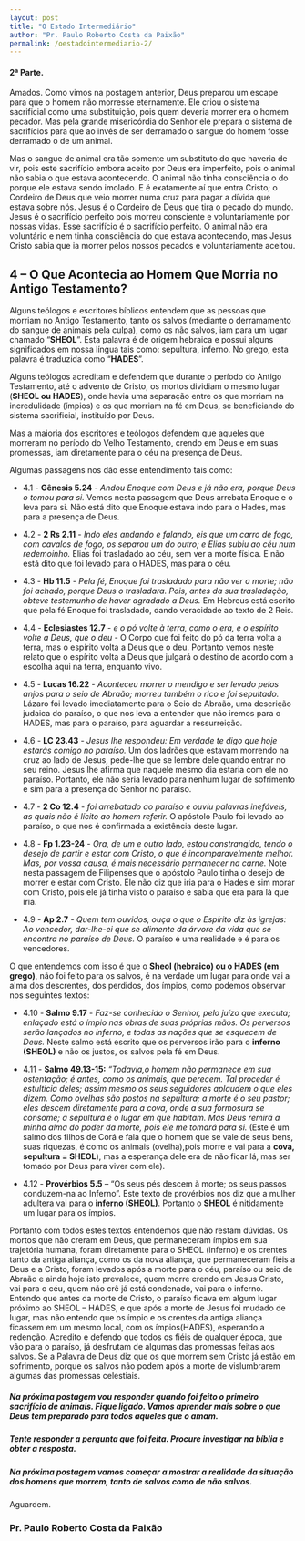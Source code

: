 ```yaml
---
layout: post
title: "O Estado Intermediário"
author: "Pr. Paulo Roberto Costa da Paixão"
permalink: /oestadointermediario-2/
---
```

#### 2ª Parte. 

Amados. Como vimos na postagem anterior, Deus preparou um escape para que o homem não morresse eternamente. Ele criou o sistema sacrificial como uma substituição, pois quem deveria morrer era o homem pecador. Mas pela grande misericórdia do Senhor ele prepara o sistema de sacrifícios para que ao invés de ser derramado o sangue do homem fosse derramado o de um animal.

Mas o sangue de animal era tão somente um substituto do que haveria de vir, pois este sacrifício embora aceito por Deus era imperfeito, pois o animal não sabia o que estava acontecendo. O animal não tinha consciência o do porque ele estava sendo imolado. E é exatamente aí que entra Cristo; o Cordeiro de Deus que veio morrer numa cruz para pagar a dívida que estava sobre nós. Jesus é o Cordeiro de Deus que tira o pecado do mundo. Jesus é o sacrifício perfeito pois morreu consciente e voluntariamente por nossas vidas. Esse sacrifício é o sacrifício perfeito. O animal não era voluntário e nem tinha consciência do que estava acontecendo, mas Jesus Cristo sabia que ia morrer pelos nossos pecados e voluntariamente aceitou.

## 4 – O Que Acontecia ao Homem Que Morria no Antigo Testamento?

Alguns teólogos e escritores bíblicos entendem que  as pessoas que morriam no Antigo Testamento, tanto os salvos (mediante o derramamento do sangue de animais pela culpa), como os não salvos, iam para um lugar chamado “**SHEOL**”. Esta palavra é de origem hebraica e possui alguns significados em nossa língua tais como: sepultura, inferno. No grego, esta palavra é traduzida como “**HADES**”.

Alguns teólogos acreditam e defendem que durante o período do Antigo Testamento, até o advento de Cristo, os mortos dividiam o mesmo lugar (**SHEOL  ou  HADES**), onde havia uma separação entre os que morriam na incredulidade (ímpios) e os que morriam na fé em Deus, se beneficiando do sistema sacrificial, instituído por Deus.

Mas a maioria dos escritores e teólogos defendem que aqueles que morreram no período do Velho Testamento, crendo em Deus e em suas promessas, iam diretamente para o céu na presença de Deus.

Algumas passagens nos dão esse entendimento tais como:

* 4.1 - **Gênesis 5.24**  - _Andou Enoque com Deus e já não era, porque Deus o tomou para si._ Vemos nesta passagem que Deus arrebata Enoque e o leva para si. Não está dito que Enoque estava indo para o Hades, mas para a presença de Deus.

* 4.2 - **2 Rs 2.11** -  _Indo eles andando e falando, eis que um carro de fogo, com cavalos de fogo, os separou um do outro; e Elias subiu ao céu num redemoinho._ Elias foi trasladado ao céu, sem ver a morte física. E não está dito que foi levado para o HADES, mas para o céu.

* 4.3 - **Hb 11.5** - _Pela fé, Enoque foi trasladado para não ver a morte; não foi achado, porque Deus o trasladara. Pois, antes da sua trasladação, obteve testemunho de haver agradado a Deus._ Em Hebreus está escrito que pela fé Enoque foi trasladado, dando veracidade ao texto de 2 Reis.

* 4.4 - **Eclesiastes 12.7** - _e o pó volte à terra, como o era, e o espírito volte a Deus, que o deu_ -  O Corpo que foi feito do pó da terra volta a terra, mas o espírito volta a Deus que o deu. Portanto vemos neste relato que o espírito volta a Deus que  julgará o destino de acordo com a escolha aqui na terra, enquanto vivo.

* 4.5 - **Lucas 16.22** - _Aconteceu morrer o mendigo e ser levado pelos anjos para o seio de Abraão; morreu também o rico e foi sepultado._ Lázaro foi levado imediatamente para o Seio de Abraão, uma descrição judaica do paraíso, o que nos leva a entender que não iremos para o HADES, mas para o paraíso, para aguardar a ressurreição.

* 4.6 - **LC 23.43** - _Jesus lhe respondeu: Em verdade te digo que hoje estarás comigo no paraíso._ Um dos ladrões que estavam morrendo na cruz ao lado de Jesus, pede-lhe que se lembre dele quando entrar no seu reino. Jesus lhe afirma que naquele mesmo dia estaria com ele no paraíso. Portanto, ele não seria levado para nenhum lugar de sofrimento e sim para a presença do Senhor no paraíso.

* 4.7 - **2 Co 12.4** - _foi arrebatado ao paraíso e ouviu palavras inefáveis, as quais não é lícito ao homem referir._ O apóstolo Paulo foi levado ao paraíso, o que nos é confirmada a existência deste lugar.

* 4.8 - **Fp 1.23-24** - _Ora, de um e outro lado, estou constrangido, tendo o desejo de partir e estar com Cristo, o que é incomparavelmente melhor. Mas, por vossa causa, é mais necessário permanecer na carne._ Note nesta passagem de Filipenses que o apóstolo Paulo tinha o desejo de morrer e estar com Cristo. Ele não diz que iria para o Hades e sim morar com Cristo, pois ele já tinha visto o paraíso e sabia que era para lá que iria.

* 4.9 - **Ap 2.7** - _Quem tem ouvidos, ouça o que o Espírito diz às igrejas: Ao vencedor, dar-lhe-ei que se alimente da árvore da vida que se encontra no paraíso de Deus._ O paraíso é uma realidade e é para os vencedores.

O que entendemos com isso é que o **Sheol (hebraico) ou o HADES (em grego)**, não foi feito para os salvos, é na verdade um lugar para onde vai a alma dos descrentes, dos perdidos, dos ímpios, como podemos observar nos seguintes textos:

* 4.10 - **Salmo 9.17** - _Faz-se conhecido o Senhor, pelo juízo que executa; enlaçado está o ímpio nas obras de suas próprias mãos. Os perversos serão lançados no inferno, e todas as nações que se esquecem de Deus._ Neste salmo está escrito que os perversos irão para o **inferno (SHEOL)** e não os justos, os salvos pela fé em Deus.

* 4.11 - **Salmo 49.13-15:** _“Todavia,o homem não permanece  em sua ostentação; é antes, como os animais, que perecem. Tal proceder é estultícia deles; assim mesmo os seus seguidores aplaudem o que eles dizem. Como ovelhas são postos na sepultura; a morte é o seu pastor; eles descem diretamente para a cova, onde a sua formosura se consome; a sepultura é o lugar em que habitam. Mas Deus remirá a minha alma do poder da morte, pois ele me tomará para si._
(Este é um salmo dos filhos de Corá e  fala que o homem que se vale de seus bens, suas riquezas, é como os animais (ovelha),pois morre e vai para a **cova, sepultura = SHEOL**), mas a esperança dele era de não ficar lá, mas ser tomado por Deus para viver com ele).

* 4.12 - **Provérbios 5.5** – “Os seus pés descem à morte; os seus passos  conduzem-na ao Inferno”. Este texto de provérbios nos diz que a mulher adultera vai para o **inferno (SHEOL)**. Portanto o **SHEOL** é nitidamente um lugar para os ímpios.

Portanto com todos estes textos entendemos que não restam dúvidas. Os mortos que não creram em Deus, que permaneceram ímpios em sua trajetória humana, foram diretamente para o SHEOL (inferno) e os crentes tanto da antiga aliança, como os da nova aliança, que permaneceram  fiéis a Deus e a Cristo, foram levados após a morte para o céu, paraíso ou seio de Abraão e ainda hoje isto prevalece, quem morre crendo em Jesus Cristo, vai para o céu, quem não crê já está condenado, vai para o inferno. Entendo que antes da morte de Cristo, o paraíso ficava em algum lugar próximo ao SHEOL – HADES, e que após a morte de Jesus foi mudado de lugar, mas não entendo que os ímpio e os crentes da antiga aliança ficassem em um mesmo local, com os ímpios(HADES), esperando a redenção. Acredito e defendo que todos os fiéis de qualquer época, que vão para o paraíso, já desfrutam de algumas das promessas feitas aos salvos. Se a Palavra de Deus diz que os que morrem sem Cristo já estão em sofrimento, porque os salvos não podem após a morte de vislumbrarem algumas das promessas celestiais.

##### Na próxima postagem vou responder quando foi feito o primeiro sacrifício de animais. Fique ligado. Vamos aprender mais sobre o que Deus tem preparado para todos aqueles que o amam.

##### Tente responder a pergunta que foi feita. Procure investigar na bíblia e obter a resposta.

##### Na próxima postagem vamos começar a mostrar a realidade da situação dos homens que morrem, tanto de salvos como de não salvos.

Aguardem.

### Pr. Paulo Roberto Costa da Paixão